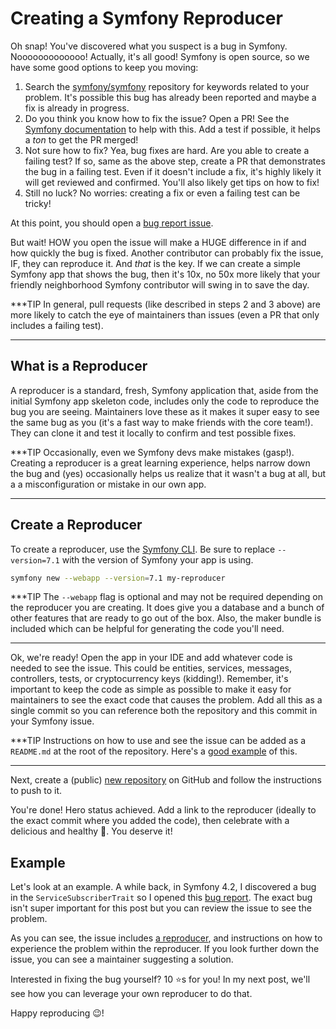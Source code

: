 # Creating a Symfony Reproducer

Oh snap! You've discovered what you suspect is a bug in Symfony. Nooooooooooooo!
Actually, it's all good! Symfony is open source, so we have some good options to keep you moving:

1. Search the [symfony/symfony](https://github.com/symfony/symfony) repository for keywords related to your problem.
   It's possible this bug has already been reported and maybe a fix is already in progress.
2. Do you think you know how to fix the issue? Open a PR! See the
   [Symfony documentation](https://symfony.com/doc/current/contributing/code/pull_requests.html) to help with this.
   Add a test if possible, it helps a *ton* to get the PR merged!
3. Not sure how to fix? Yea, bug fixes are hard. Are you able to create a failing test? If so, same as the above
   step, create a PR that demonstrates the bug in a failing test. Even if it doesn't include a fix, it's highly
   likely it will get reviewed and confirmed. You'll also likely get tips on how to fix!
4. Still no luck? No worries: creating a fix or even a failing test can be tricky!

At this point, you should open a [bug report issue](https://github.com/symfony/symfony/issues/new/choose).

But wait! HOW you open the issue will make a HUGE difference in if and how quickly the bug is fixed.
Another contributor can probably fix the issue, IF, they can reproduce it. And *that* is the key.
If we can create a simple Symfony app that shows the bug, then it's 10x, no 50x more likely that your
friendly neighborhood Symfony contributor will swing in to save the day.

***TIP
In general, pull requests (like described in steps 2 and 3 above) are more likely to catch the eye
of maintainers than issues (even a PR that only includes a failing test).
***

## What is a Reproducer

A reproducer is a standard, fresh, Symfony application that, aside from the initial Symfony app skeleton code,
includes only the code to reproduce the bug you are seeing. Maintainers love these as it makes it super easy
to see the same bug as you (it's a fast way to make friends with the core team!). They can clone it and test
it locally to confirm and test possible fixes.

***TIP
Occasionally, even we Symfony devs make mistakes (gasp!).
Creating a reproducer is a great learning experience, helps narrow down the
bug and (yes) occasionally helps us realize that it wasn't a bug at all, but a
a misconfiguration or mistake in our own app.
***

## Create a Reproducer

To create a reproducer, use the [Symfony CLI](https://symfony.com/download).
Be sure to replace `--version=7.1` with the version of Symfony your app is using.

```bash
symfony new --webapp --version=7.1 my-reproducer
```

***TIP
The `--webapp` flag is optional and may not be required depending on the reproducer you are creating.
It does give you a database and a bunch of other features that are ready to go out of the box.
Also, the maker bundle is included which can be helpful for generating the code you'll need.
***

Ok, we're ready! Open the app in your IDE and add whatever code is needed to see the issue.
This could be entities, services, messages, controllers, tests, or cryptocurrency keys (kidding!).
Remember, it's important to keep the code as simple as possible to make it easy for maintainers
to see the exact code that causes the problem. Add all this as a single commit so you can reference
both the repository and this commit in your Symfony issue.

***TIP
Instructions on how to use and see the issue can be added as a `README.md` at the root of the
repository. Here's a [good example](https://github.com/weaverryan/api_platform_null_object_security_reproducer?tab=readme-ov-file#api-platform-bug-reproducer-object-is-null-during-patch-security)
of this.
***

Next, create a (public) [new repository](https://github.com/new) on GitHub and follow the instructions
to push to it.

You're done! Hero status achieved. Add a link to the reproducer (ideally to the exact commit where you
added the code), then celebrate with a delicious and healthy 🥗. You deserve it!

## Example

Let's look at an example. A while back, in Symfony 4.2, I discovered a bug in the
`ServiceSubscriberTrait` so I opened this [bug report](https://github.com/symfony/symfony/issues/42217).
The exact bug isn't super important for this post but you can review the issue to see
the problem.

As you can see, the issue includes [a reproducer](https://github.com/kbond/subscriber-trait-bug-reproducer),
and instructions on how to experience the problem within the reproducer. If you look further down the issue,
you can see a maintainer suggesting a solution.

Interested in fixing the bug yourself? 10 ⭐s for you! In my next post, we'll see how you can leverage
your own reproducer to do that.

Happy reproducing 😉!
